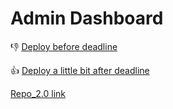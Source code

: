 # Admin Dashboard

:-1: [Deploy before deadline](https://admin-dashboard-test-sp.netlify.app/)

:+1: [Deploy a little bit after deadline](https://admin-dashboard-test-sp2.netlify.app/)

[Repo_2.0 link](https://github.com/rafagabidulin/admin-dashboard-test_2.0)
